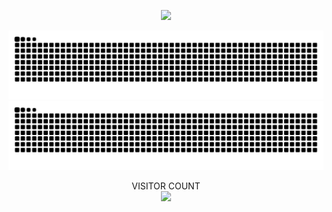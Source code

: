 <p align="center">
  <img src="https://user-images.githubusercontent.com/34180230/200117926-d89d1277-e7d9-499b-bb19-856a7e6a217a.gif" />
</p> 
   
![github contribution grid snake animation](https://raw.githubusercontent.com/wonkyungup/wonkyungup/output/github-contribution-grid-snake-dark.svg#gh-dark-mode-only)
![github contribution grid snake animation](https://raw.githubusercontent.com/wonkyungup/wonkyungup/output/github-contribution-grid-snake.svg#gh-light-mode-only)
 
<p align="center"> 
  VISITOR COUNT<br>
  <img src="https://profile-counter.glitch.me/wonkyungup/count.svg" />
</p>
